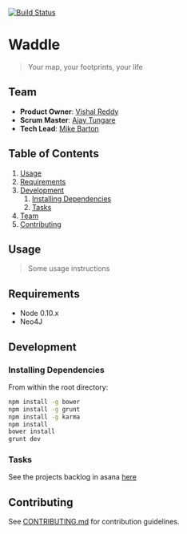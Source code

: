 [![Build Status](https://travis-ci.org/gowaddle/waddle.svg?branch=dev)](https://travis-ci.org/gowaddle/waddle)

# Waddle

> Your map, your footprints, your life

## Team

  - __Product Owner__: [Vishal Reddy](http://www.github.com/vreddy18)
  - __Scrum Master__: [Ajay Tungare](http://www.github.com/atungare)
  - __Tech Lead__: [Mike Barton](http://www.github.com/gitMbar)

## Table of Contents

1. [Usage](#Usage)
1. [Requirements](#requirements)
1. [Development](#development)
    1. [Installing Dependencies](#installing-dependencies)
    1. [Tasks](#tasks)
1. [Team](#team)
1. [Contributing](#contributing)

## Usage

> Some usage instructions

## Requirements

- Node 0.10.x
- Neo4J

## Development

### Installing Dependencies

From within the root directory:

```sh
npm install -g bower
npm install -g grunt
npm install -g karma
npm install
bower install
grunt dev

```

### Tasks

See the projects backlog in asana [here](https://app.asana.com/0/15156300230188/15156300230188)


## Contributing

See [CONTRIBUTING.md](CONTRIBUTING.md) for contribution guidelines.
